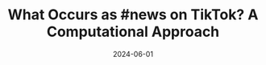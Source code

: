 ---
title: "What Occurs as #news on TikTok? A Computational Approach"
collection: publications
permalink: /publication/2024-06-01-What-Occurs-as-news-on-TikTok-A-Computational-Approach
date: 2024-06-01
venue: 'In the proceedings of Companion Publication of the 16th ACM Web Science Conference'
citation: ' Lion Wedel,  Jonathan Hendrickx,  Anna-Theresa Mayer, &quot;What Occurs as #news on TikTok? A Computational Approach.&quot; In the proceedings of Companion Publication of the 16th ACM Web Science Conference, 2024.'
doi: '10.1145/3630744.3658409'
---